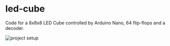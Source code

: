 # led-cube
Code for a 8x8x8 LED Cube controlled by Arduino Nano, 64 flip-flops and a decoder.

![project setup](https://i.imgur.com/WLF6HSY.jpg)
